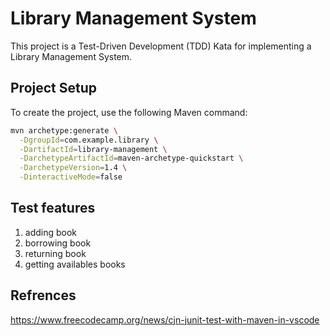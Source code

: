 # Library Management System

This project is a Test-Driven Development (TDD) Kata for implementing a Library Management System.

## Project Setup

To create the project, use the following Maven command:

```sh
mvn archetype:generate \
  -DgroupId=com.example.library \
  -DartifactId=library-management \
  -DarchetypeArtifactId=maven-archetype-quickstart \
  -DarchetypeVersion=1.4 \
  -DinteractiveMode=false
```

## Test features

1. adding book
2. borrowing book
3. returning book
4. getting availables books

## Refrences

https://www.freecodecamp.org/news/cjn-junit-test-with-maven-in-vscode

